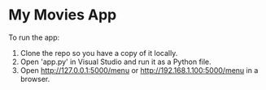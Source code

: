 # My Movies App

To run the app:

1. Clone the repo so you have a copy of it locally.
2. Open 'app.py' in Visual Studio and run it as a Python file.
3. Open http://127.0.0.1:5000/menu or http://192.168.1.100:5000/menu in a browser.

